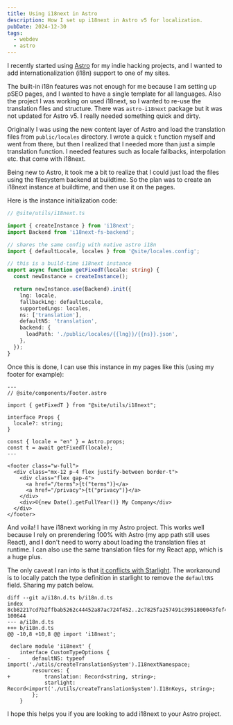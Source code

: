 ```yaml
---
title: Using i18next in Astro
description: How I set up i18next in Astro v5 for localization.
pubDate: 2024-12-30
tags:
  - webdev
  - astro
---
```


I recently started using [Astro](https://astro.build) for my indie hacking projects, and I wanted to add internationalization (i18n) support to one of my sites.

The built-in i18n features was not enough for me because I am setting up pSEO pages, and I wanted to have a single template for all languages. Also the project I was working on used i18next, so I wanted to re-use the translation files and structure. There was `astro-i18next` package but it was not updated for Astro v5. I really needed something quick and dirty.

Originally I was using the new content layer of Astro and load the translation files from `public/locales` directory. I wrote a quick `t` function myself and went from there, but then I realized that I needed more than just a simple translation function. I needed features such as locale fallbacks, interpolation etc. that come with i18next.

Being new to Astro, it took me a bit to realize that I could just load the files using the filesystem backend at buildtime. So the plan was to create an i18next instance at buildtime, and then use it on the pages.

Here is the instance initialization code:

```typescript
// @site/utils/i18next.ts

import { createInstance } from 'i18next';
import Backend from 'i18next-fs-backend';

// shares the same config with native astro i18n
import { defaultLocale, locales } from '@site/locales.config';

// this is a build-time i18next instance
export async function getFixedT(locale: string) {
  const newInstance = createInstance();

  return newInstance.use(Backend).init({
    lng: locale,
    fallbackLng: defaultLocale,
    supportedLngs: locales,
    ns: ['translation'],
    defaultNS: 'translation',
    backend: {
      loadPath: './public/locales/{{lng}}/{{ns}}.json',
    },
  });
}
```

Once this is done, I can use this instance in my pages like this (using my footer for example):

```astro
---
// @site/components/Footer.astro

import { getFixedT } from "@site/utils/i18next";

interface Props {
  locale?: string;
}

const { locale = "en" } = Astro.props;
const t = await getFixedT(locale);
---

<footer class="w-full">
  <div class="mx-12 p-4 flex justify-between border-t">
    <div class="flex gap-4">
      <a href="/terms">{t("terms")}</a>
      <a href="/privacy">{t("privacy")}</a>
    </div>
    <div>©{new Date().getFullYear()} My Company</div>
  </div>
</footer>
```

And voila! I have i18next working in my Astro project. This works well because I rely on prerendering 100% with Astro (my app path still uses React), and I don't need to worry about loading the translation files at runtime. I can also use the same translation files for my React app, which is a huge plus.

The only caveat I ran into is that [it conflicts with Starlight](https://github.com/withastro/starlight/issues/2742). The workaround is to locally patch the type definition in starlight to remove the `defaultNS` field. Sharing my patch below.

```
diff --git a/i18n.d.ts b/i18n.d.ts
index 8cb82217cd7b2ffbab5262c44452a87ac724f452..2c7825fa257491c3951800043fef4384bb7ef891 100644
--- a/i18n.d.ts
+++ b/i18n.d.ts
@@ -10,8 +10,8 @@ import 'i18next';

 declare module 'i18next' {
 	interface CustomTypeOptions {
-		defaultNS: typeof import('./utils/createTranslationSystem').I18nextNamespace;
 		resources: {
+			translation: Record<string, string>;
 			starlight: Record<import('./utils/createTranslationSystem').I18nKeys, string>;
 		};
 	}
```

I hope this helps you if you are looking to add i18next to your Astro project.

